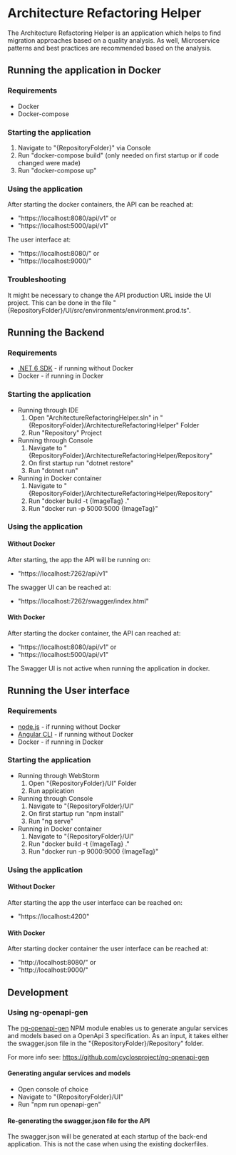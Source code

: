 # Architecture Refactoring Helper

The Architecture Refactoring Helper is an application which helps to find migration approaches based on a quality analysis. As well, Microservice patterns and best practices are recommended based on the analysis. 

## Running the application in Docker

### Requirements

- Docker
- Docker-compose

### Starting the application

1. Navigate to "{RepositoryFolder}" via Console
2. Run "docker-compose build" (only needed on first startup or if code changed were made)
3. Run "docker-compose up"

### Using the application

After starting the docker containers, the API can be reached at:
- "https://localhost:8080/api/v1" or 
- "https://localhost:5000/api/v1" 

The user interface at:
- "https://localhost:8080/" or
- "https://localhost:9000/"

### Troubleshooting

It might be necessary to change the API production URL inside the UI project.
This can be done in the file "{RepositoryFolder}/UI/src/environments/environment.prod.ts".

## Running the Backend

### Requirements

- [.NET 6 SDK](https://dotnet.microsoft.com/en-us/download/dotnet) - if running without Docker
- Docker - if running in Docker

### Starting the application

- Running through IDE
    1. Open "ArchitectureRefactoringHelper.sln" in "{RepositoryFolder}/ArchitectureRefactoringHelper" Folder
    2. Run "Repository" Project
- Running through Console
    1. Navigate to "{RepositoryFolder}/ArchitectureRefactoringHelper/Repository"
    2. On first startup run "dotnet restore"
    3. Run "dotnet run"
- Running in Docker container
    1. Navigate to "{RepositoryFolder}/ArchitectureRefactoringHelper/Repository"
    2. Run "docker build -t {ImageTag} ."
    3. Run "docker run -p 5000:5000 {ImageTag}"

### Using the application

#### Without Docker
After starting, the app the API will be running on:
- "https://localhost:7262/api/v1" 

The swagger UI can be reached at:
- "https://localhost:7262/swagger/index.html"

#### With Docker
After starting the docker container, the API can reached at:
- "https://localhost:8080/api/v1" or 
- "https://localhost:5000/api/v1" 

The Swagger UI is not active when running the application in docker.

## Running the User interface

### Requirements

- [node.js](https://nodejs.org/en/download) - if running without Docker
- [Angular CLI](https://angular.io/cli) - if running without Docker
- Docker - if running in Docker

### Starting the application

- Running through WebStorm
    1. Open "{RepositoryFolder}/UI" Folder
    2. Run application
- Running through Console
    1. Navigate to "{RepositoryFolder}/UI"
    2. On first startup run "npm install"
    3. Run "ng serve"
- Running in Docker container
    1. Navigate to "{RepositoryFolder}/UI"
    2. Run "docker build -t {ImageTag} ."
    3. Run "docker run -p 9000:9000 {ImageTag}"

### Using the application

#### Without Docker
After starting the app the user interface can be reached on:
- "https://localhost:4200"

#### With Docker
After starting docker container the user interface can be reached at:
- "http://localhost:8080/" or
- "http://localhost:9000/"

## Development

### Using ng-openapi-gen

The [ng-openapi-gen](https://github.com/cyclosproject/ng-openapi-gen) NPM module enables us to generate angular services and models based on a OpenApi 3 specification.
As an input, it takes either the swagger.json file in the "{RepositoryFolder}/Repository" folder.

For more info see: https://github.com/cyclosproject/ng-openapi-gen

#### Generating angular services and models

- Open console of choice
- Navigate to "{RepositoryFolder}/UI"
- Run "npm run openapi-gen"

#### Re-generating the swagger.json file for the API

The swagger.json will be generated at each startup of the back-end application.
This is not the case when using the existing dockerfiles.
